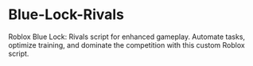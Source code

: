 # Blue-Lock-Rivals
Roblox Blue Lock: Rivals script for enhanced gameplay. Automate tasks, optimize training, and dominate the competition with this custom Roblox script.
